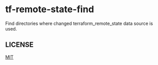 # tf-remote-state-find

Find directories where changed terraform_remote_state data source is used.

## LICENSE

[MIT](LICENSE)

